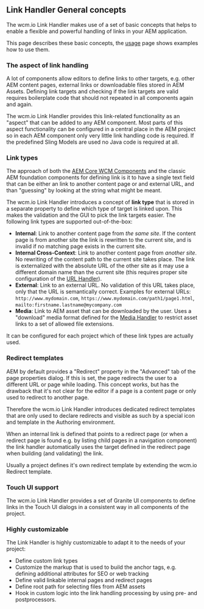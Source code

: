 ## Link Handler General concepts

The wcm.io Link Handler makes use of a set of basic concepts that helps to enable a flexible and powerful handling of links in your AEM application.

This page describes these basic concepts, the [usage][usage] page shows examples how to use them.


### The aspect of link handling

A lot of components allow editors to define links to other targets, e.g. other AEM content pages, external links or downloadable files stored in AEM Assets. Defining link targets and checking if the link targets are valid requires boilerplate code that should not repeated in all components again and again.

The wcm.io Link Handler provides this link-related functionality as an "aspect" that can be added to any AEM component. Most parts of this aspect functionality can be configured in a central place in the AEM project so in each AEM component only very little link handling code is required. If the predefined Sling Models are used no Java code is required at all.


### Link types

The approach of both the [AEM Core WCM Components][aem-core-wcm-components] and the classic AEM foundation components for defining link is it to have a single text field that can be either an link to another content page or and external URL, and than "guessing" by looking at the string what might be meant.

The wcm.io Link Handler introduces a concept of **link type** that is stored in a separate property to define which type of target is linked upon. This makes the validation and the GUI to pick the link targets easier. The following link types are supported out-of-the-box:

* **Internal**: Link to another content page from _the same site_. If the content page is from another site the link is rewritten to the current site, and is invalid if no matching page exists in the current site.
* **Internal Cross-Context**: Link to another content page from _another site_. No rewriting of the content path to the current site takes place. The link is externalized with the absolute URL of the other site as it may use a different domain name than the current site (this requires proper site configuration of the [URL Handler][url-handler]).
* **External**: Link to an external URL. No validation of this URL takes place, only that the URL is semantically correct. Examples for external URLs: `http://www.mydomain.com`, `https://www.mydomain.com/path1/page1.html`, `mailto:firstname.lastname@mycompany.com`
* **Media**: Link to AEM asset that can be downloaded by the user. Uses a "download" media format defined for the [Media Handler][media-handler] to restrict asset links to a set of allowed file extensions.

It can be configured for each project which of these link types are actually used.

### Redirect templates

AEM by default provides a "Redirect" property in the "Advanced" tab of the page properties dialog. If this is set, the page redirects the user to a different URL or page while loading. This concept works, but has the drawback that it's not clear for the editor if a page is a content page or only used to redirect to another page.

Therefore the wcm.io Link Handler introduces dedicated redirect templates that are only used to declare redirects and visible as such by a special icon and template in the Authoring environment.

When an internal link is defined that points to a redirect page (or when a redirect page is found e.g. by listing child pages in a navigation component) the link handler automatically uses the target defined in the redirect page when building (and validating) the link.

Usually a project defines it's own redirect template by extending the wcm.io Redirect template.


### Touch UI support

The wcm.io Link Handler provides a set of Granite UI components to define links in the Touch UI dialogs in a consistent way in all components of the project.


### Highly customizable

The Link Handler is highly customizable to adapt it to the needs of your project:

* Define custom link types
* Customize the markup that is used to build the anchor tags, e.g. defining additional attributes for SEO or web tracking
* Define valid linkable internal pages and redirect pages
* Define root path for selecting files from AEM assets
* Hook in custom logic into the link handling processing by using pre- and postprocessors.


[usage]: usage.html
[url-handler]: ../url/
[media-handler]: ../media/
[aem-core-wcm-components]: https://github.com/adobe/aem-core-wcm-components
